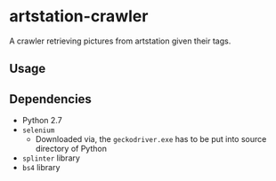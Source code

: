 # artstation-crawler
A crawler retrieving pictures from artstation given their tags.

## Usage

## Dependencies
* Python 2.7
* `selenium`
    * Downloaded via, the `geckodriver.exe` has to be put into source directory of Python
* `splinter` library
* `bs4` library
